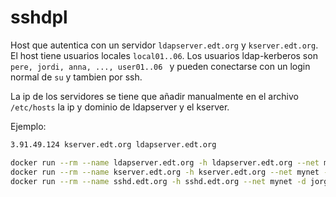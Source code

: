 # sshdpl

Host que autentica con un servidor `ldapserver.edt.org` y `kserver.edt.org`. El host tiene usuarios locales `local01..06`.
Los usuarios ldap-kerberos son `pere, jordi, anna, ..., user01..06 ` y pueden conectarse con un login normal de `su` y tambien por ssh.

La ip de los servidores se tiene que añadir manualmente en el archivo `/etc/hosts` la ip y dominio de ldapserver y el kserver.

Ejemplo:
```bash
3.91.49.124 kserver.edt.org ldapserver.edt.org
```

```bash
docker run --rm --name ldapserver.edt.org -h ldapserver.edt.org --net mynet -d jorgepastorr/ldapserver:19group
docker run --rm --name kserver.edt.org -h kserver.edt.org --net mynet -d jorgepastorr/k19:kserver
docker run --rm --name sshd.edt.org -h sshd.edt.org --net mynet -d jorgepastorr/k19:khostpl
```